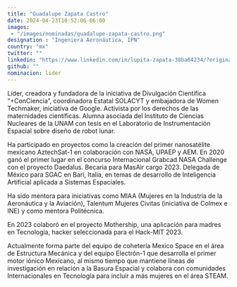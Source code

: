 ```yaml
---
title: "Guadalupe Zapata Castro"
date: 2024-04-23T10:52:06-06:00
images: 
 - "/images/nominadas/guadalupe-zapata-castro.png"
designation : "Ingeniera Aeronáutica, IPN"
country: "mx"
twitter: ""
linkedin: "https://www.linkedin.com/in/lupita-zapata-38ba64234/?originalSubdomain=mx "
github: ""
nominacion: lider
---
```


Líder, creadora y fundadora de la iniciativa de Divulgación Científica “+ConCiencia”, coordinadora Estatal SOLACYT y embajadora de Women Techmaker, iniciativa de Google. Activista por los derechos de las maternidades científicas. Alumna asociada del Instituto de Ciencias Nucleares de la UNAM con tesis en el Laboratorio de Instrumentación Espacial sobre diseño de robot lunar.

Ha participado en proyectos como la creación del primer nanosatélite mexicano AztechSat-1 en colaboración con NASA, UPAEP y AEM. En 2020 ganó el primer lugar en el concurso Internacional Grabcad NASA Challenge con el proyecto Daedalus. Becaria para MasAir cargo 2023. Delegada de México para SGAC en Bari, Italia, en temas de desarrollo de Inteligencia Artificial aplicada a Sistemas Espaciales.

Ha sido mentora para iniciativas como MIAA (Mujeres en la Industria de la Aeronáutica y la Aviación), Talentum Mujeres Civitas (iniciativa de Colmex e INE) y como mentora Politécnica.

En 2023 colaboró en el proyecto Mothership, una aplicación para madres en Tecnología, hacker seleccionada para el Hack-MIT 2023.

Actualmente forma parte del equipo de cohetería Mexico Space en el área de Estructura Mecánica y del equipo Electrón-1 que desarrolla el primer motor iónico Mexicano, al mismo tiempo que mantiene líneas de investigación en relación a la Basura Espacial y colabora con comunidades Internacionales en Tecnología para incluir a más mujeres en el área STEAM.
